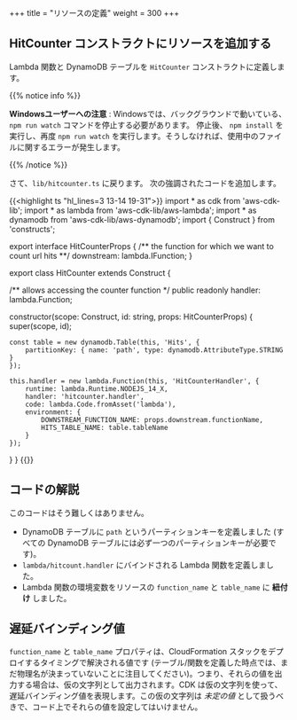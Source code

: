 +++
title = "リソースの定義"
weight = 300
+++

## HitCounter コンストラクトにリソースを追加する

Lambda 関数と DynamoDB テーブルを `HitCounter` コンストラクトに定義します。


{{% notice info %}}

**Windowsユーザーへの注意** : Windowsでは、バックグラウンドで動いている、 `npm run watch` コマンドを停止する必要があります。 停止後、 `npm install` を実行し、再度 `npm run watch` を実行します。そうしなければ、使用中のファイルに関するエラーが発生します。

{{% /notice %}}

さて、`lib/hitcounter.ts` に戻ります。 次の強調されたコードを追加します。

{{<highlight ts "hl_lines=3 13-14 19-31">}}
import * as cdk from 'aws-cdk-lib';
import * as lambda from 'aws-cdk-lib/aws-lambda';
import * as dynamodb from 'aws-cdk-lib/aws-dynamodb';
import { Construct } from 'constructs';

export interface HitCounterProps {
  /** the function for which we want to count url hits **/
  downstream: lambda.IFunction;
}

export class HitCounter extends Construct {

  /** allows accessing the counter function */
  public readonly handler: lambda.Function;

  constructor(scope: Construct, id: string, props: HitCounterProps) {
    super(scope, id);

    const table = new dynamodb.Table(this, 'Hits', {
        partitionKey: { name: 'path', type: dynamodb.AttributeType.STRING }
    });

    this.handler = new lambda.Function(this, 'HitCounterHandler', {
        runtime: lambda.Runtime.NODEJS_14_X,
        handler: 'hitcounter.handler',
        code: lambda.Code.fromAsset('lambda'),
        environment: {
            DOWNSTREAM_FUNCTION_NAME: props.downstream.functionName,
            HITS_TABLE_NAME: table.tableName
        }
    });
  }
}
{{</highlight>}}

## コードの解説

このコードはそう難しくはありません。

 * DynamoDB テーブルに `path` というパーティションキーを定義しました (すべての DynamoDB テーブルには必ず一つのパーティションキーが必要です)。
 * `lambda/hitcount.handler` にバインドされる Lambda 関数を定義しました。
 * Lambda 関数の環境変数をリソースの `function_name` と `table_name` に __紐付け__ しました。

## 遅延バインディング値

`function_name` と `table_name` プロパティは、CloudFormation スタックをデプロイするタイミングで解決される値です (テーブル/関数を定義した時点では、まだ物理名が決まっていないことに注目してください)。つまり、それらの値を出力する場合は、仮の文字列として出力されます。CDK は仮の文字列を使って、遅延バインディング値を表現します。この仮の文字列は *未定の値* として扱うべきで、コード上でそれらの値を設定してはいけません。
